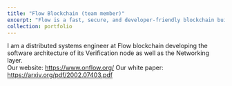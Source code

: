 ```yaml
---
title: "Flow Blockchain (team member)"
excerpt: "Flow is a fast, secure, and developer-friendly blockchain built to support the next generation of games, apps, and the digital assets that power them."
collection: portfolio
---
```


I am a distributed systems engineer at Flow blockchain developing the software architecture of its Verification node as well as the Networking layer.  
Our website: https://www.onflow.org/
Our white paper: https://arxiv.org/pdf/2002.07403.pdf
